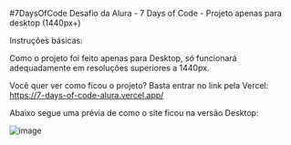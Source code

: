 #7DaysOfCode
Desafio da Alura - 7 Days of Code - Projeto apenas para desktop (1440px+)

Instruções básicas:

Como o projeto foi feito apenas para Desktop, só funcionará adequadamente em resoluções superiores a 1440px.

Você quer ver como ficou o projeto? Basta entrar no link pela Vercel: https://7-days-of-code-alura.vercel.app/

Abaixo segue uma prévia de como o site ficou na versão Desktop:

![image](https://user-images.githubusercontent.com/123435999/217987836-a58807c6-1f0b-4d79-8e8e-700026a53665.png)
